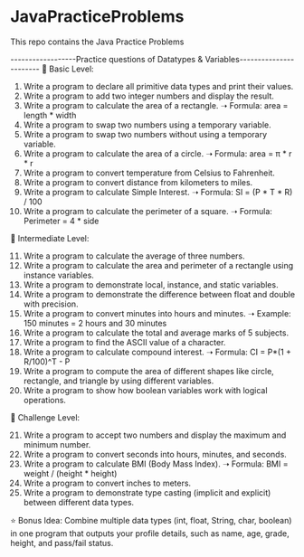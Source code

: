 # JavaPracticeProblems
This repo contains the Java Practice Problems 

------------------Practice questions of Datatypes & Variables-----------------------
🔸 Basic Level:
1. Write a program to declare all primitive data types and print their values.
2. Write a program to add two integer numbers and display the result.
3. Write a program to calculate the area of a rectangle.
   ➝ Formula: area = length * width
4. Write a program to swap two numbers using a temporary variable.
5. Write a program to swap two numbers without using a temporary variable.
6. Write a program to calculate the area of a circle.
➝ Formula: area = π * r * r
7. Write a program to convert temperature from Celsius to Fahrenheit.
8. Write a program to convert distance from kilometers to miles.
9. Write a program to calculate Simple Interest.
➝ Formula: SI = (P * T * R) / 100
10. Write a program to calculate the perimeter of a square.
➝ Formula: Perimeter = 4 * side

🔸 Intermediate Level:

11. Write a program to calculate the average of three numbers.
12. Write a program to calculate the area and perimeter of a rectangle using instance variables.
13. Write a program to demonstrate local, instance, and static variables.
14. Write a program to demonstrate the difference between float and double with precision.
15. Write a program to convert minutes into hours and minutes.
➝ Example: 150 minutes = 2 hours and 30 minutes
16. Write a program to calculate the total and average marks of 5 subjects.
17. Write a program to find the ASCII value of a character.
18. Write a program to calculate compound interest.
➝ Formula: CI = P*(1 + R/100)^T - P
19. Write a program to compute the area of different shapes like circle, rectangle, and triangle by using different variables.
20. Write a program to show how boolean variables work with logical operations.

🔸 Challenge Level:

21. Write a program to accept two numbers and display the maximum and minimum number.
22. Write a program to convert seconds into hours, minutes, and seconds.
23. Write a program to calculate BMI (Body Mass Index).
➝ Formula: BMI = weight / (height * height)
24. Write a program to convert inches to meters.
25. Write a program to demonstrate type casting (implicit and explicit) between different data types.

⭐ Bonus Idea:
Combine multiple data types (int, float, String, char, boolean) in one program that outputs your profile details, such as name, age, grade, height, and pass/fail status.

